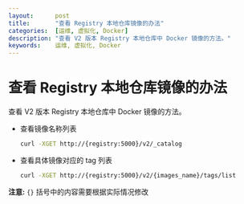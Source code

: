 ```yaml
---
layout:      post
title:       "查看 Registry 本地仓库镜像的办法"
categories:  [运维, 虚拟化, Docker]
description: "查看 V2 版本 Registry 本地仓库中 Docker 镜像的方法。"
keywords:    运维, 虚拟化, Docker
---
```


# 查看 Registry 本地仓库镜像的办法

查看 V2 版本 Registry 本地仓库中 Docker 镜像的方法。

+ 查看镜像名称列表

    ``` sh
    curl -XGET http://{registry:5000}/v2/_catalog
    ```
    
+ 查看具体镜像对应的 tag 列表

    ``` sh
    curl -XGET http://{registry:5000}/v2/{images_name}/tags/list
    ```
    
**注意:** `{}` 括号中的内容需要根据实际情况修改



